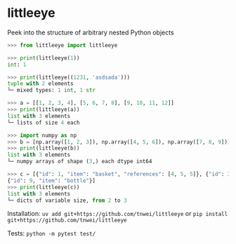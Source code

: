 # littleeye

Peek into the structure of arbitrary nested Python objects

```python
>>> from littleeye import littleeye

>>> print(littleeye(1))
int: 1

>>> print(littleeye((1231, 'asdsada')))
tuple with 2 elements
└─ mixed types: 1 int, 1 str

>>> a = [[1, 2, 3, 4], [5, 6, 7, 8], [9, 10, 11, 12]]
>>> print(littleeye(a))
list with 3 elements
└─ lists of size 4 each

>>> import numpy as np
>>> b = [np.array([1, 2, 3]), np.array([4, 5, 6]), np.array([7, 8, 9])]
>>> print(littleeye(b))
list with 3 elements
└─ numpy arrays of shape (3,) each dtype int64

>>> c = [{"id": 1, "item": "basket", "references": [4, 5, 5]}, {"id": 321, "item": "strawberries", "references": [50]},
{"id": 9, "item": "bottle"}]
>>> print(littleeye(c))
list with 3 elements
└─ dicts of variable size, from 2 to 3
```

Installation: `uv add git+https://github.com/tnwei/littleeye` or `pip install git+https://github.com/tnwei/littleeye`

Tests: `python -m pytest test/`
